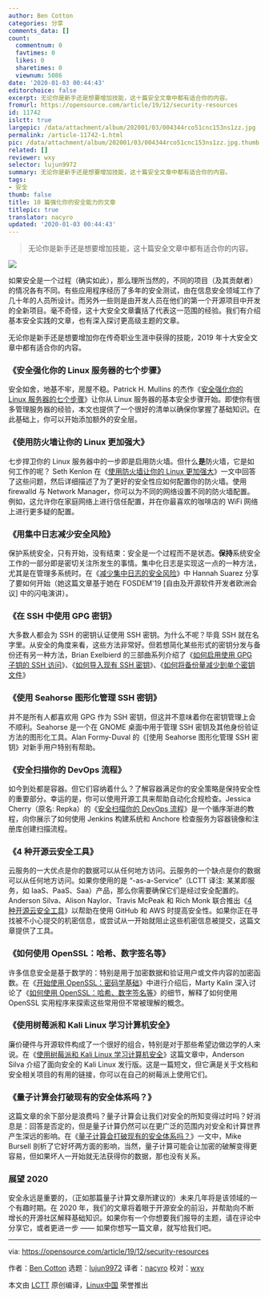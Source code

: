 ```yaml
---
author: Ben Cotton
categories: 分享
comments_data: []
count:
  commentnum: 0
  favtimes: 0
  likes: 0
  sharetimes: 0
  viewnum: 5086
date: '2020-01-03 00:44:43'
editorchoice: false
excerpt: 无论你是新手还是想要增加技能，这十篇安全文章中都有适合你的内容。
fromurl: https://opensource.com/article/19/12/security-resources
id: 11742
islctt: true
largepic: /data/attachment/album/202001/03/004344rco51cnc153ns1zz.jpg
permalink: /article-11742-1.html
pic: /data/attachment/album/202001/03/004344rco51cnc153ns1zz.jpg.thumb.jpg
related: []
reviewer: wxy
selector: lujun9972
summary: 无论你是新手还是想要增加技能，这十篇安全文章中都有适合你的内容。
tags:
- 安全
thumb: false
title: 10 篇强化你的安全能力的文章
titlepic: true
translator: nacyro
updated: '2020-01-03 00:44:43'
---
```



> 
> 无论你是新手还是想要增加技能，这十篇安全文章中都有适合你的内容。
> 
> 
> 


![](/data/attachment/album/202001/03/004344rco51cnc153ns1zz.jpg)


如果安全是一个过程（确实如此），那么理所当然的，不同的项目（及其贡献者）的情况各有不同。有些应用程序经历了多年的安全测试，由在信息安全领域工作了几十年的人员所设计。而另外一些则是由开发人员在他们的第一个开源项目中开发的全新项目。毫不奇怪，这十大安全文章囊括了代表这一范围的经验。我们有介绍基本安全实践的文章，也有深入探讨更高级主题的文章。


无论你是新手还是想要增加你在传奇职业生涯中获得的技能，2019 年十大安全文章中都有适合你的内容。


### 《安全强化你的 Linux 服务器的七个步骤》


安全如舍，地基不牢，房屋不稳。Patrick H. Mullins 的杰作《[安全强化你的 Linux 服务器的七个步骤](/article-11444-1.html)》让你从 Linux 服务器的基本安全步骤开始。即使你有很多管理服务器的经验，本文也提供了一个很好的清单以确保你掌握了基础知识。在此基础上，你可以开始添加额外的安全层。


### 《使用防火墙让你的 Linux 更加强大》


七步捍卫你的 Linux 服务器中的一步即是启用防火墙。但什么**是**防火墙，它是如何工作的呢？ Seth Kenlon 在《[使用防火墙让你的 Linux 更加强大](/article-11093-1.html)》一文中回答了这些问题，然后详细描述了为了更好的安全性应如何配置你的防火墙。使用 firewalld 与 Network Manager，你可以为不同的网络设置不同的防火墙配置。例如，这允许你在家庭网络上进行信任配置，并在你最喜欢的咖啡店的 WiFi 网络上进行更多疑的配置。


### 《用集中日志减少安全风险》


保护系统安全，只有开始，没有结束：安全是一个过程而不是状态。**保持**系统安全工作的一部分即是密切关注所发生的事情。集中化日志是实现这一点的一种方法，尤其是在管理多系统时。在《[减少集中日志的安全风险](https://opensource.com/article/19/2/reducing-security-risks-centralized-logging)》中 Hannah Suarez 分享了要如何开始（她这篇文章基于她在 FOSDEM'19 [自由及开源软件开发者欧洲会议] 中的闪电演讲）。


### 《在 SSH 中使用 GPG 密钥》


大多数人都会为 SSH 的密钥认证使用 SSH 密钥。为什么不呢？毕竟 SSH 就在名字里。从安全的角度来看，这些方法非常好。但若想简化某些形式的密钥分发与备份还有另一种方法，Brian Exelbierd 的三部曲系列介绍了《[如何启用使用 GPG 子钥的 SSH 访问](https://opensource.com/article/19/4/gpg-subkeys-ssh)》、《[如何导入现有 SSH 密钥](https://opensource.com/article/19/4/gpg-subkeys-ssh-multiples)》、《[如何将备份量减少到单个密钥文件](https://opensource.com/article/19/4/gpg-subkeys-ssh-manage)》


### 《使用 Seahorse 图形化管理 SSH 密钥》


并不是所有人都喜欢用 GPG 作为 SSH 密钥，但这并不意味着你在密钥管理上会不顺利。Seahorse 是一个在 GNOME 桌面中用于管理 SSH 密钥及其他身份验证方法的图形化工具。Alan Formy-Duval 的《[使用 Seahorse 图形化管理 SSH 密钥》对新手用户特别有帮助。


### 《安全扫描你的 DevOps 流程》


如今到处都是容器。但它们容纳着什么？了解容器满足你的安全策略是保持安全性的重要部分。幸运的是，你可以使用开源工具来帮助自动化合规检查。Jessica Cherry（原名: Repka）的《[安全扫描你的 DevOps 流程](https://opensource.com/article/19/7/security-scanning-your-devops-pipeline)》是一个循序渐进的教程，向你展示了如何使用 Jenkins 构建系统和 Anchore 检查服务为容器镜像和注册库创建扫描流程。


### 《4 种开源云安全工具》


云服务的一大优点是你的数据可以从任何地方访问。云服务的一个缺点是你的数据可以从任何地方访问。如果你使用的是 “-as-a-Service”（LCTT 译注: 某某即服务，如 IaaS、PaaS、Saa）产品，那么你需要确保它们是经过安全配置的。Anderson Silva、Alison Naylor、Travis McPeak 和 Rich Monk 联合推出《[4 种开源云安全工具](/article-11432-1.html)》以帮助在使用 GitHub 和 AWS 时提高安全性。如果你正在寻找被不小心提交的机密信息，或尝试从一开始就阻止这些机密信息被提交，这篇文章提供了工具。


### 《如何使用 OpenSSL：哈希、数字签名等》


许多信息安全是基于数学的：特别是用于加密数据和验证用户或文件内容的加密函数。在《[开始使用 OpenSSL：密码学基础](https://opensource.com/article/19/6/cryptography-basics-openssl-part-1)》中进行介绍后，Marty Kalin 深入讨论了《[如何使用 OpenSSL：哈希、数字签名等](https://opensource.com/article/19/6/cryptography-basics-openssl-part-2)》的细节，解释了如何使用 OpenSSL 实用程序来探索这些常用但不常被理解的概念。


### 《使用树莓派和 Kali Linux 学习计算机安全》


廉价硬件与开源软件构成了一个很好的组合，特别是对于那些希望边做边学的人来说。在《[使用树莓派和 Kali Linux 学习计算机安全](https://opensource.com/article/19/3/computer-security-raspberry-pi)》这篇文章中，Anderson Silva 介绍了面向安全的 Kali Linux 发行版。这是一篇短文，但它满是关于文档和安全相关项目的有用的链接，你可以在自己的树莓派上使用它们。


### 《量子计算会打破现有的安全体系吗？》


这篇文章的余下部分是浪费吗？量子计算会让我们对安全的所知变得过时吗？好消息是：回答是否定的，但是量子计算仍然可以在更广泛的范围内对安全和计算世界产生深远的影响。在《[量子计算会打破现有的安全体系吗？](/article-10566-1.html)》一文中，Mike Bursell 剖析了它好坏两方面的影响，当然，量子计算可能会让加密的破解变得更容易，但如果坏人一开始就无法获得你的数据，那也没有关系。


### 展望 2020


安全永远是重要的，（正如那篇量子计算文章所建议的）未来几年将是该领域的一个有趣时期。在 2020 年，我们的文章将着眼于开源安全的前沿，并帮助向不断增长的开源社区解释基础知识。如果你有一个你想要我们报导的主题，请在评论中分享它，或者更进一步 —— 如果你想写一篇文章，就写给我们吧。




---


via: <https://opensource.com/article/19/12/security-resources>


作者：[Ben Cotton](https://opensource.com/users/bcotton) 选题：[lujun9972](https://github.com/lujun9972) 译者：[nacyro](https://github.com/nacyro) 校对：[wxy](https://github.com/wxy)


本文由 [LCTT](https://github.com/LCTT/TranslateProject) 原创编译，[Linux中国](https://linux.cn/) 荣誉推出